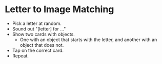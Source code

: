 # Letter to Image Matching

- Pick a letter at random.
- Sound out "[letter] for ..."
- Show two cards with objects. 
  - One with an object that starts with the letter, and another with an object that does not.
- Tap on the correct card.
- Repeat.